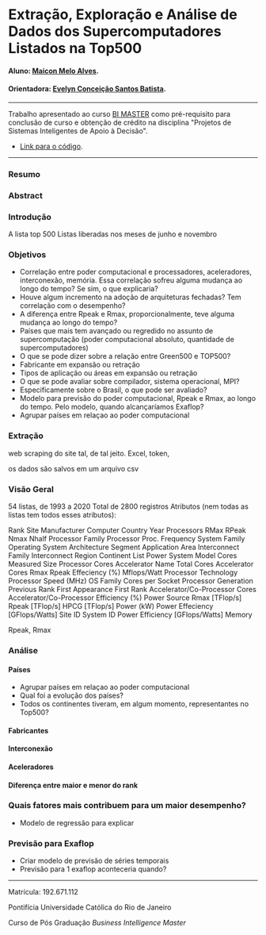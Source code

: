 <!-- antes de enviar a versão final, solicitamos que todos os comentários, colocados para orientação ao aluno, sejam removidos do arquivo -->

# Extração, Exploração e Análise de Dados dos Supercomputadores Listados na Top500

#### Aluno: [Maicon Melo Alves](https://github.com/maiconmelo).
#### Orientadora: [Evelyn Conceição Santos Batista](https://github.com/link_do_github).


---

Trabalho apresentado ao curso [BI MASTER](https://ica.puc-rio.ai/bi-master) como pré-requisito para conclusão de curso e obtenção de crédito na disciplina "Projetos de Sistemas Inteligentes de Apoio à Decisão".

- [Link para o código](https://github.com/link_do_repositorio/nome_do_arquivo_de_codigo). <!-- caso não aplicável, remover esta linha -->


---

### Resumo

<!-- trocar o texto abaixo pelo resumo do trabalho, em português -->



### Abstract <!-- Opcional! Caso não aplicável, remover esta seção -->

<!-- trocar o texto abaixo pelo resumo do trabalho, em inglês -->


### Introdução

A lista top 500
Listas liberadas nos meses de junho e novembro

### Objetivos
- Correlação entre poder computacional e processadores, aceleradores, interconexão, memória. Essa correlação sofreu alguma mudança ao longo do tempo? Se sim, o que explicaria?
- Houve algum incremento na adoção de arquiteturas fechadas? Tem correlação com o desempenho?
- A diferença entre Rpeak e Rmax, proporcionalmente, teve alguma mudança ao longo do tempo?
- Países que mais tem avançado ou regredido no assunto de supercomputação (poder computacional absoluto, quantidade de supercomputadores)
- O que se pode dizer sobre a relação entre Green500 e TOP500?
- Fabricante em expansão ou retração
- Tipos de aplicação ou áreas em expansão ou retração
- O que se pode avaliar sobre compilador, sistema operacional, MPI?
- Especificamente sobre o Brasil, o que pode ser avaliado?
- Modelo para previsão do poder computacional, Rpeak e Rmax, ao longo do tempo. Pelo modelo, quando alcançaríamos Exaflop?
- Agrupar países em relaçao ao poder computacional


### Extração

web scraping do site tal, de tal jeito. Excel, token, 

os dados são salvos em um arquivo csv 

### Visão Geral

54 listas, de 1993 a 2020
Total de 2800 registros
Atributos (nem todas as listas tem todos esses atributos):

Rank
Site
Manufacturer
Computer
Country
Year
Processors
RMax
RPeak
Nmax
Nhalf
Processor Family
Processor
Proc. Frequency
System Family
Operating System
Architecture
Segment
Application Area
Interconnect Family
Interconnect
Region
Continent
List
Power
System Model
Cores
Measured Size
Processor Cores
Accelerator
Name
Total Cores
Accelerator Cores
Rmax
Rpeak
Effeciency (%)
Mflops/Watt
Processor Technology
Processor Speed (MHz)
OS Family
Cores per Socket
Processor Generation
Previous Rank
First Appearance
First Rank
Accelerator/Co-Processor Cores
Accelerator/Co-Processor
Efficiency (%)
Power Source
Rmax [TFlop/s]
Rpeak [TFlop/s]
HPCG [TFlop/s]
Power (kW)
Power Effeciency [GFlops/Watts]
Site ID
System ID
Power Efficiency [GFlops/Watts]
Memory


Rpeak, Rmax

### Análise 

#### Países
- Agrupar países em relaçao ao poder computacional
- Qual foi a evolução dos países?
- Todos os continentes tiveram, em algum momento, representantes no Top500?








#### Fabricantes

#### Interconexão

#### Aceleradores

#### Diferença entre maior e menor do rank


### Quais fatores mais contribuem para um maior desempenho?
- Modelo de regressão para explicar 

### Previsão para Exaflop
- Criar modelo de previsão de séries temporais
- Previsão para 1 exaflop aconteceria quando?




---

Matrícula: 192.671.112

Pontifícia Universidade Católica do Rio de Janeiro

Curso de Pós Graduação *Business Intelligence Master*
